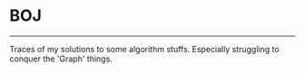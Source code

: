 # BOJ
***
Traces of my solutions to some algorithm stuffs.
Especially struggling to conquer the 'Graph' things.